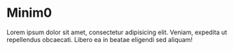 # Minim0
Lorem ipsum dolor sit amet, consectetur adipisicing elit. Veniam, expedita ut repellendus obcaecati. Libero ea in beatae eligendi sed aliquam!
